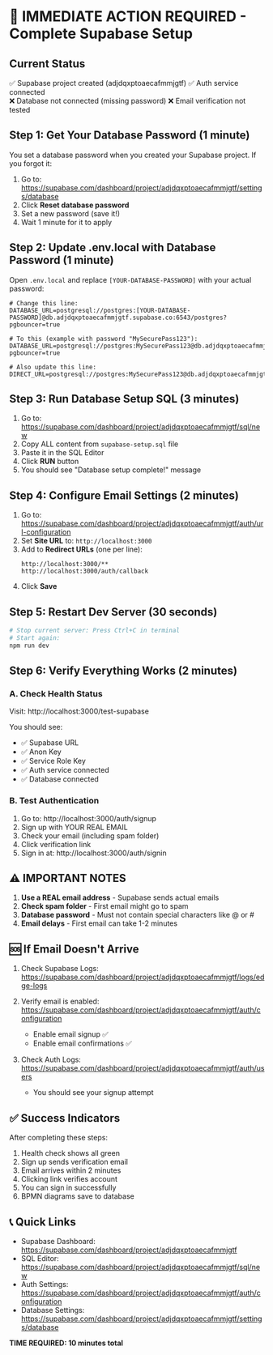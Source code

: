 # 🔴 IMMEDIATE ACTION REQUIRED - Complete Supabase Setup

## Current Status
✅ Supabase project created (adjdqxptoaecafmmjgtf)
✅ Auth service connected  
❌ Database not connected (missing password)
❌ Email verification not tested

## Step 1: Get Your Database Password (1 minute)

You set a database password when you created your Supabase project. If you forgot it:

1. Go to: https://supabase.com/dashboard/project/adjdqxptoaecafmmjgtf/settings/database
2. Click **Reset database password**
3. Set a new password (save it!)
4. Wait 1 minute for it to apply

## Step 2: Update .env.local with Database Password (1 minute)

Open `.env.local` and replace `[YOUR-DATABASE-PASSWORD]` with your actual password:

```env
# Change this line:
DATABASE_URL=postgresql://postgres:[YOUR-DATABASE-PASSWORD]@db.adjdqxptoaecafmmjgtf.supabase.co:6543/postgres?pgbouncer=true

# To this (example with password "MySecurePass123"):
DATABASE_URL=postgresql://postgres:MySecurePass123@db.adjdqxptoaecafmmjgtf.supabase.co:6543/postgres?pgbouncer=true

# Also update this line:
DIRECT_URL=postgresql://postgres:MySecurePass123@db.adjdqxptoaecafmmjgtf.supabase.co:5432/postgres
```

## Step 3: Run Database Setup SQL (3 minutes)

1. Go to: https://supabase.com/dashboard/project/adjdqxptoaecafmmjgtf/sql/new
2. Copy ALL content from `supabase-setup.sql` file
3. Paste it in the SQL Editor
4. Click **RUN** button
5. You should see "Database setup complete!" message

## Step 4: Configure Email Settings (2 minutes)

1. Go to: https://supabase.com/dashboard/project/adjdqxptoaecafmmjgtf/auth/url-configuration
2. Set **Site URL** to: `http://localhost:3000`
3. Add to **Redirect URLs** (one per line):
   ```
   http://localhost:3000/**
   http://localhost:3000/auth/callback
   ```
4. Click **Save**

## Step 5: Restart Dev Server (30 seconds)

```bash
# Stop current server: Press Ctrl+C in terminal
# Start again:
npm run dev
```

## Step 6: Verify Everything Works (2 minutes)

### A. Check Health Status
Visit: http://localhost:3000/test-supabase

You should see:
- ✅ Supabase URL
- ✅ Anon Key  
- ✅ Service Role Key
- ✅ Auth service connected
- ✅ Database connected

### B. Test Authentication
1. Go to: http://localhost:3000/auth/signup
2. Sign up with YOUR REAL EMAIL
3. Check your email (including spam folder)
4. Click verification link
5. Sign in at: http://localhost:3000/auth/signin

## ⚠️ IMPORTANT NOTES

1. **Use a REAL email address** - Supabase sends actual emails
2. **Check spam folder** - First email might go to spam
3. **Database password** - Must not contain special characters like @ or #
4. **Email delays** - First email can take 1-2 minutes

## 🆘 If Email Doesn't Arrive

1. Check Supabase Logs:
   https://supabase.com/dashboard/project/adjdqxptoaecafmmjgtf/logs/edge-logs

2. Verify email is enabled:
   https://supabase.com/dashboard/project/adjdqxptoaecafmmjgtf/auth/configuration
   - Enable email signup ✅
   - Enable email confirmations ✅

3. Check Auth Logs:
   https://supabase.com/dashboard/project/adjdqxptoaecafmmjgtf/auth/users
   - You should see your signup attempt

## ✅ Success Indicators

After completing these steps:
1. Health check shows all green
2. Sign up sends verification email
3. Email arrives within 2 minutes
4. Clicking link verifies account
5. You can sign in successfully
6. BPMN diagrams save to database

## 📞 Quick Links

- Supabase Dashboard: https://supabase.com/dashboard/project/adjdqxptoaecafmmjgtf
- SQL Editor: https://supabase.com/dashboard/project/adjdqxptoaecafmmjgtf/sql/new
- Auth Settings: https://supabase.com/dashboard/project/adjdqxptoaecafmmjgtf/auth/configuration
- Database Settings: https://supabase.com/dashboard/project/adjdqxptoaecafmmjgtf/settings/database

**TIME REQUIRED: 10 minutes total**